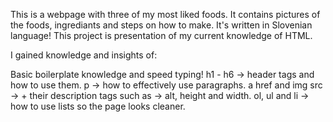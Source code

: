 This is a webpage with three of my most liked foods. It contains pictures of the foods, ingrediants and steps on how to make. It's written in Slovenian language!
This project is presentation of my current knowledge of HTML.

I gained knowledge and insights of:

Basic boilerplate knowledge and speed typing!
h1 - h6 -> header tags and how to use them.
p -> how to effectively use paragraphs.
a href and img src -> + their description tags such as -> alt, height and width.
ol, ul and li -> how to use lists so the page looks cleaner.